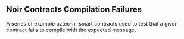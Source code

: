 ## Noir Contracts Compilation Failures

A series of example aztec-nr smart contracts used to test that a given contract fails to compile with the expected message.
